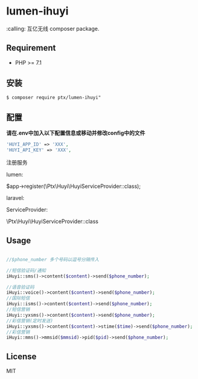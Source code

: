 # lumen-ihuyi

<p>:calling: 互亿无线 composer package.</p>

## Requirement

- PHP >= 7.1

## 安装

```shell
$ composer require ptx/lumen-ihuyi"
```

## 配置

**请在.env中加入以下配置信息或移动并修改config中的文件**

```PHP
'HUYI_APP_ID' => 'XXX',
'HUYI_API_KEY' => 'XXX',
```

注册服务

lumen:

$app->register(\Ptx\Huyi\HuyiServiceProvider::class);

laravel:

ServiceProvider:

\Ptx\Huyi\HuyiServiceProvider::class

## Usage

```php

//$phone_number 多个号码以逗号分隔传入

//短信验证码/通知
iHuyi::sms()->content($content)->send($phone_number);

//语音验证码
iHuyi::voice()->content($content)->send($phone_number);
//国际短信
iHuyi::isms()->content($content)->send($phone_number);
//短信营销
iHuyi::yxsms()->content($content)->send($phone_number);
//彩信营销(定时发送) 
iHuyi::yxsms()->content($content)->stime($time)->send($phone_number);
//彩信营销
iHuyi::mms()->mmsid($mmsid)->pid($pid)->send($phone_number);
```
## License

MIT
